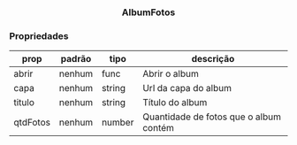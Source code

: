 <h3 align="center">AlbumFotos</p> 

### Propriedades 
| prop | padrão | tipo | descrição |
| ---- | ---- | ----| ---- |
| abrir | nenhum | func | Abrir o album | 
| capa | nenhum | string | Url da capa do album | 
| titulo | nenhum | string | Título do album |
| qtdFotos | nenhum | number | Quantidade de fotos que o album contém |